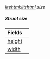 _[litehtml](../../modules/litehtml/litehtml-module.md):[litehtml](../../modules/litehtml/litehtml-module.md).size_
##### Struct size

| Fields | |
|:---|:---|
| [height](litehtml-size-height.md) |  |
| [width](litehtml-size-width.md) |  |
